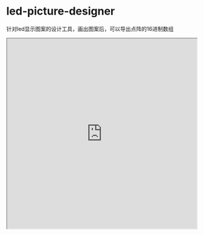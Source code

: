 # led-picture-designer
针对led显示图案的设计工具，画出图案后，可以导出点阵的16进制数组
<iframe height=500 width=500 src="https://img2020.cnblogs.com/blog/1011634/202005/1011634-20200509153612759-873710828.gif">


- 网格4x4，每个网格中存在小网格为8x8 
- 每个1x1小网格被选中时，为黄色，选中为1，未选中为0
- 支持从左上角拖拽选中，以及右下角拖拽选中
- 导出的数据含义，从右下角8*8网格开始每列自上向下，从左到右，

对于4*4网格，如下图顺序
<img src="https://img2020.cnblogs.com/blog/1011634/202005/1011634-20200508185725296-633936721.png" width = "90%" height = "90%" alt="图片名称" />

